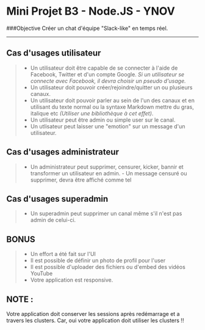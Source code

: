 Mini Projet B3 - Node.JS - YNOV
===================

###Objective 
Créer un chat d'équipe "Slack-like" en temps réel.

----------


Cas d'usages utilisateur
-------------
> - Un utilisateur doit être capable de se connecter à l'aide de Facebook, Twitter et d'un compte Google. *Si un utilisateur se connecte avec Facebook, il devra choisir un pseudo d'usage.*
> - Un utilisateur doit pouvoir créer/rejoindre/quitter un ou plusieurs canaux.
> - Un utilisateur doit pouvoir parler au sein de l'un des canaux et en utilisant du texte normal ou la syntaxe Markdown mettre du gras, italique etc *(Utiliser une bibliothèque à cet effet)*.
> - Un utilisateur peut être admin ou simple user sur le canal.
> - Un utlisateur peut laisser une "emotion" sur un message d'un utilisateur.

Cas d'usages administrateur
-------------
>- Un administrateur peut supprimer, censurer, kicker, bannir et transformer un utilisateur en admin.
	- Un message censuré ou supprimer, devra être affiché comme tel

Cas d'usages superadmin
-------------
> - Un superadmin peut supprimer un canal même s'il n'est pas admin de celui-ci.

BONUS
-------------
> - Un effort a été fait sur l'UI
> - Il est possible de définir un photo de profil pour l'user
> - Il est possible d'uploader des fichiers ou d'embed des vidéos YouTube
> - Votre application est responsive.


NOTE :
-------------
Votre application doit conserver les sessions après redémarrage et a travers les clusters. Car, oui votre application doit utiliser les clusters !!
